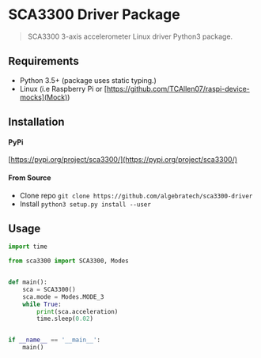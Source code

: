 # SCA3300 Driver Package
> SCA3300 3-axis accelerometer Linux driver Python3 package.

## Requirements 
- Python 3.5+ (package uses static typing.)
- Linux (i.e Raspberry Pi or [https://github.com/TCAllen07/raspi-device-mocks](Mock))

## Installation 
#### PyPi
[https://pypi.org/project/sca3300/](https://pypi.org/project/sca3300/)
#### From Source 
* Clone repo `git clone https://github.com/algebratech/sca3300-driver`
* Install `python3 setup.py install --user`

## Usage
```py
import time

from sca3300 import SCA3300, Modes


def main():
    sca = SCA3300()
    sca.mode = Modes.MODE_3
    while True:
        print(sca.acceleration)
        time.sleep(0.02)


if __name__ == '__main__':
    main()

```
